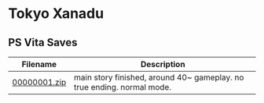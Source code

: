 # Tokyo Xanadu

## PS Vita Saves

| Filename | Description |
|----------|-------------|
| [00000001.zip](00000001.zip) | main story finished, around 40~ gameplay. no true ending. normal mode.  |
